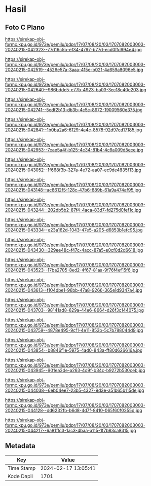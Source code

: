 # Hasil

## Foto C Plano

https://sirekap-obj-formc.kpu.go.id/973e/pemilu/pdpr/17/07/08/20/03/1707082003003-20240215-042323--77d16c5b-ef34-4797-b77d-ecd0ffd994e4.jpg

https://sirekap-obj-formc.kpu.go.id/973e/pemilu/pdpr/17/07/08/20/03/1707082003003-20240215-042519--4526e57a-3aaa-415e-b021-4a659a8096e5.jpg

https://sirekap-obj-formc.kpu.go.id/973e/pemilu/pdpr/17/07/08/20/03/1707082003003-20240215-042640--986bdde5-e77b-4923-ba03-3ec18c40e203.jpg

https://sirekap-obj-formc.kpu.go.id/973e/pemilu/pdpr/17/07/08/20/03/1707082003003-20240215-042741--5cdf2b13-db3b-4c5c-8972-19009560e375.jpg

https://sirekap-obj-formc.kpu.go.id/973e/pemilu/pdpr/17/07/08/20/03/1707082003003-20240215-042841--1b0ba2a6-6129-4a4c-8578-92d97ed17185.jpg

https://sirekap-obj-formc.kpu.go.id/973e/pemilu/pdpr/17/07/08/20/03/1707082003003-20240215-042953--7cae5a4f-b125-4c34-81b4-4c9a009d5ece.jpg

https://sirekap-obj-formc.kpu.go.id/973e/pemilu/pdpr/17/07/08/20/03/1707082003003-20240215-043052--1f668f3b-327a-4e72-aa07-ec9de4835f13.jpg

https://sirekap-obj-formc.kpu.go.id/973e/pemilu/pdpr/17/07/08/20/03/1707082003003-20240215-043148--ac8612f5-128c-47b6-889b-61a9a474af95.jpg

https://sirekap-obj-formc.kpu.go.id/973e/pemilu/pdpr/17/07/08/20/03/1707082003003-20240215-043244--202db5b2-87f4-4aca-83d7-fd275d0fef1c.jpg

https://sirekap-obj-formc.kpu.go.id/973e/pemilu/pdpr/17/07/08/20/03/1707082003003-20240215-043334--e23a162d-1043-47e5-a205-d6853b1efc95.jpg

https://sirekap-obj-formc.kpu.go.id/973e/pemilu/pdpr/17/07/08/20/03/1707082003003-20240215-043430--329ee48c-f47c-4acc-87a5-e0cf0d2d6618.jpg

https://sirekap-obj-formc.kpu.go.id/973e/pemilu/pdpr/17/07/08/20/03/1707082003003-20240215-043523--17ba2705-8ed2-4f67-81aa-9f76f4ef15f6.jpg

https://sirekap-obj-formc.kpu.go.id/973e/pemilu/pdpr/17/07/08/20/03/1707082003003-20240215-043613--f104dbe1-96bb-47a8-9266-365e1d9347a4.jpg

https://sirekap-obj-formc.kpu.go.id/973e/pemilu/pdpr/17/07/08/20/03/1707082003003-20240215-043703--98141ad8-629a-44e6-8664-d26f3c144075.jpg

https://sirekap-obj-formc.kpu.go.id/973e/pemilu/pdpr/17/07/08/20/03/1707082003003-20240215-043759--4878e495-9cf1-4e11-853b-5c7b788044d9.jpg

https://sirekap-obj-formc.kpu.go.id/973e/pemilu/pdpr/17/07/08/20/03/1707082003003-20240215-043854--b8846f1e-5975-4ad0-843a-ff80d626616a.jpg

https://sirekap-obj-formc.kpu.go.id/973e/pemilu/pdpr/17/07/08/20/03/1707082003003-20240215-043945--901ea3de-a263-4d9f-b34c-b9272b530ceb.jpg

https://sirekap-obj-formc.kpu.go.id/973e/pemilu/pdpr/17/07/08/20/03/1707082003003-20240215-044038--6eb04ee7-23b5-4327-9d3e-a51b65b115de.jpg

https://sirekap-obj-formc.kpu.go.id/973e/pemilu/pdpr/17/07/08/20/03/1707082003003-20240215-044128--dd6232fb-b6d8-4d7f-8410-065f60f0355d.jpg

https://sirekap-obj-formc.kpu.go.id/973e/pemilu/pdpr/17/07/08/20/03/1707082003003-20240215-044217--6a81ffc3-1ac3-4baa-a115-1f7b83ca8315.jpg


## Metadata

| Key        | Value               |
| ---------- | ------------------- |
| Time Stamp | 2024-02-17 13:05:41 |
| Kode Dapil | 1701                |



